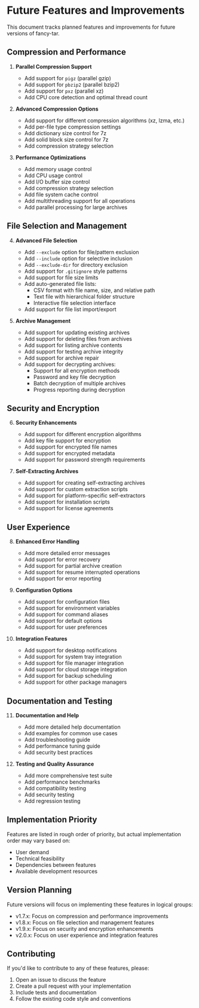 # Future Features and Improvements

This document tracks planned features and improvements for future versions of fancy-tar.

## Compression and Performance

1. **Parallel Compression Support**
   - Add support for `pigz` (parallel gzip)
   - Add support for `pbzip2` (parallel bzip2)
   - Add support for `pxz` (parallel xz)
   - Add CPU core detection and optimal thread count

2. **Advanced Compression Options**
   - Add support for different compression algorithms (xz, lzma, etc.)
   - Add per-file type compression settings
   - Add dictionary size control for 7z
   - Add solid block size control for 7z
   - Add compression strategy selection

3. **Performance Optimizations**
   - Add memory usage control
   - Add CPU usage control
   - Add I/O buffer size control
   - Add compression strategy selection
   - Add file system cache control
   - Add multithreading support for all operations
   - Add parallel processing for large archives

## File Selection and Management

4. **Advanced File Selection**
   - Add `--exclude` option for file/pattern exclusion
   - Add `--include` option for selective inclusion
   - Add `--exclude-dir` for directory exclusion
   - Add support for `.gitignore` style patterns
   - Add support for file size limits
   - Add auto-generated file lists:
     - CSV format with file name, size, and relative path
     - Text file with hierarchical folder structure
     - Interactive file selection interface
   - Add support for file list import/export

5. **Archive Management**
   - Add support for updating existing archives
   - Add support for deleting files from archives
   - Add support for listing archive contents
   - Add support for testing archive integrity
   - Add support for archive repair
   - Add support for decrypting archives:
     - Support for all encryption methods
     - Password and key file decryption
     - Batch decryption of multiple archives
     - Progress reporting during decryption

## Security and Encryption

6. **Security Enhancements**
   - Add support for different encryption algorithms
   - Add key file support for encryption
   - Add support for encrypted file names
   - Add support for encrypted metadata
   - Add support for password strength requirements

7. **Self-Extracting Archives**
   - Add support for creating self-extracting archives
   - Add support for custom extraction scripts
   - Add support for platform-specific self-extractors
   - Add support for installation scripts
   - Add support for license agreements

## User Experience

8. **Enhanced Error Handling**
   - Add more detailed error messages
   - Add support for error recovery
   - Add support for partial archive creation
   - Add support for resume interrupted operations
   - Add support for error reporting

9. **Configuration Options**
   - Add support for configuration files
   - Add support for environment variables
   - Add support for command aliases
   - Add support for default options
   - Add support for user preferences

10. **Integration Features**
    - Add support for desktop notifications
    - Add support for system tray integration
    - Add support for file manager integration
    - Add support for cloud storage integration
    - Add support for backup scheduling
    - Add support for other package managers

## Documentation and Testing

11. **Documentation and Help**
    - Add more detailed help documentation
    - Add examples for common use cases
    - Add troubleshooting guide
    - Add performance tuning guide
    - Add security best practices

12. **Testing and Quality Assurance**
    - Add more comprehensive test suite
    - Add performance benchmarks
    - Add compatibility testing
    - Add security testing
    - Add regression testing

## Implementation Priority

Features are listed in rough order of priority, but actual implementation order may vary based on:
- User demand
- Technical feasibility
- Dependencies between features
- Available development resources

## Version Planning

Future versions will focus on implementing these features in logical groups:

- v1.7.x: Focus on compression and performance improvements
- v1.8.x: Focus on file selection and management features
- v1.9.x: Focus on security and encryption enhancements
- v2.0.x: Focus on user experience and integration features

## Contributing

If you'd like to contribute to any of these features, please:
1. Open an issue to discuss the feature
2. Create a pull request with your implementation
3. Include tests and documentation
4. Follow the existing code style and conventions 